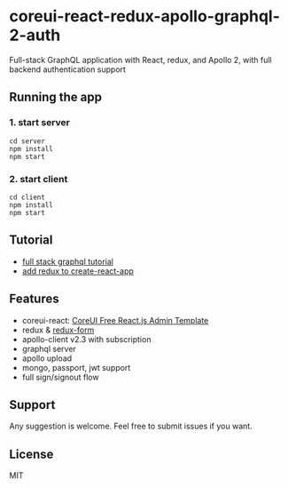 # coreui-react-redux-apollo-graphql-2-auth

Full-stack GraphQL application with React, redux, and Apollo 2, with full backend authentication support

## Running the app

### 1. start server

```
cd server
npm install
npm start
```

### 2. start client

```
cd client
npm install
npm start
```

## Tutorial

* [full stack graphql tutorial](https://dev-blog.apollodata.com/full-stack-react-graphql-tutorial-582ac8d24e3b)
* [add redux to create-react-app](https://medium.com/@notrab/getting-started-with-create-react-app-redux-react-router-redux-thunk-d6a19259f71f)

## Features

* coreui-react: [CoreUI Free React.js Admin Template](https://github.com/coreui/coreui-free-react-admin-template)
* redux & [redux-form](https://github.com/erikras/redux-form)
* apollo-client v2.3 with subscription
* graphql server
* apollo upload
* mongo, passport, jwt support
* full sign/signout flow

## Support

Any suggestion is welcome. Feel free to submit issues if you want.

## License

MIT